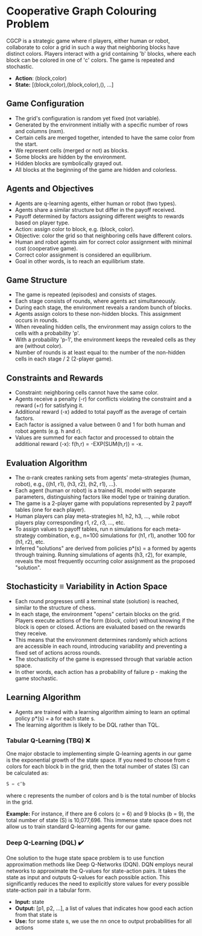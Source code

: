 # Cooperative Graph Colouring Problem

CGCP is a strategic game where rl players, either human or robot, collaborate to color a grid in such a way that neighboring blocks have distinct colors. Players interact with a grid containing 'b' blocks, where each block can be colored in one of 'c' colors. The game is repeated and stochastic.

- **Action**: (block,color)
- **State:** [(block,color),(block,color),(), ...]

## Game Configuration

- The grid's configuration is random yet fixed (not variable).
- Generated by the environment initially with a specific number of rows and columns (nxm).
- Certain cells are merged together, intended to have the same color from the start.
- We represent cells (merged or not) as blocks.
- Some blocks are hidden by the environment.
- Hidden blocks are symbolically grayed out.
- All blocks at the beginning of the game are hidden and colorless.

## Agents and Objectives

- Agents are q-learning agents, either human or robot (two types).
- Agents share a similar structure but differ in the payoff received.
- Payoff determined by factors assigning different weights to rewards based on player type.
- Action: assign color to block, e.g. (block, color).
- Objective: color the grid so that neighboring cells have different colors.
- Human and robot agents aim for correct color assignment with minimal cost (cooperative game).
- Correct color assignment is considered an equilibrium.
- Goal in other words, is to reach an equilibrium state.

## Game Structure

- The game is repeated (episodes) and consists of stages.
- Each stage consists of rounds, where agents act simultaneously.
- During each stage, the environment reveals a random bunch of blocks.
- Agents assign colors to these non-hidden blocks. This assignment occurs in rounds.
- When revealing hidden cells, the environment may assign colors to the cells with a probability 'p'.
- With a probability 'p-1', the environment keeps the revealed cells as they are (without color).
- Number of rounds is at least equal to: the number of the non-hidden cells in each stage / 2 (2-player game).

## Constraints and Rewards

- Constraint: neighboring cells cannot have the same color.
- Agents receive a penalty (-r) for conflicts violating the constraint and a reward (+r) for satisfying it.
- Additional reward (-x) added to total payoff as the average of certain factors.
- Each factor is assigned a value between 0 and 1 for both human and robot agents (e.g. h and r).
- Values are summed for each factor and processed to obtain the additional reward (-x): f(h,r) = -EXP(SUM(h,r)) = -x.

## Evaluation Algorithm

- The α-rank creates ranking sets from agents' meta-strategies (human, robot), e.g., {(h1, r1), (h3, r2), (h2, r1), ...}.
- Each agent (human or robot) is a trained RL model with separate parameters, distinguishing factors like model type or training duration.
- The game is a 2-player game with populations represented by 2 payoff tables (one for each player).
- Human players can play meta-strategies h1, h2, h3, ..., while robot players play corresponding r1, r2, r3, ..., etc.
- To assign values to payoff tables, run n simulations for each meta-strategy combination, e.g., n=100 simulations for (h1, r1), another 100 for (h1, r2), etc.
- Inferred "solutions" are derived from policies p*(s) = a formed by agents through training. Running simulations of agents (h3, r2), for example, reveals the most frequently occurring color assignment as the proposed "solution".

## Stochasticity ≡ Variability in Action Space

- Each round progresses until a terminal state (solution) is reached, similar to the structure of chess.
- In each stage, the environment "opens" certain blocks on the grid. Players execute actions of the form (block, color) without knowing if the block is open or closed. Actions are evaluated based on the rewards they receive.
- This means that the environment determines randomly which actions are accessible in each round, introducing variability and preventing a fixed set of actions across rounds.
- The stochasticity of the game is expressed through that variable action space.
- In other words, each action has a probability of failure p - making the game stochastic.

## Learning Algorithm

- Agents are trained with a learning algorithm aiming to learn an optimal policy p*(s) = a for each state s.
- The learning algorithm is likely to be DQL rather than TQL.

### Tabular Q-Learning (TBQ) ❌

One major obstacle to implementing simple Q-learning agents in our game is the exponential growth of the state space. If you need to choose from c colors for each block b in the grid, then the total number of states (S) can be calculated as:

```python
S = c^b
```
where c represents the number of colors and b is the total number of blocks in the grid.

**Example:** For instance, if there are 6 colors (c = 6) and 9 blocks (b = 9), the total number of state (S) is 10,077,696. This immense state space does not allow us to train standard Q-learning agents for our game.

### Deep Q-Learning (DQL) ✔️

One solution to the huge state space problem is to use function approximation methods like Deep Q-Networks (DQN). DQN employs neural networks to approximate the Q-values for state-action pairs. It takes the state as input and outputs Q-values for each possible action. This significantly reduces the need to explicitly store values for every possible state-action pair in a tabular form.

- **Input:** state
- **Output:** [p1, p2, ...], a list of values that indicates how good each action from that state is
- **Use:** for some state s, we use the nn once to output probabilities for all actions